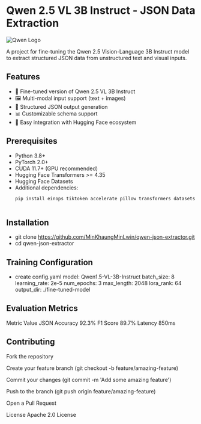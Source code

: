 # Qwen 2.5 VL 3B Instruct - JSON Data Extraction

![Qwen Logo](https://example.com/path/to/qwen-logo.png) <!-- Add actual logo URL if available -->

A project for fine-tuning the Qwen 2.5 Vision-Language 3B Instruct model to extract structured JSON data from unstructured text and visual inputs.

## Features
- 🚀 Fine-tuned version of Qwen 2.5 VL 3B Instruct
- 🖼️ Multi-modal input support (text + images)
- 🧩 Structured JSON output generation
- 📊 Customizable schema support
- 🔧 Easy integration with Hugging Face ecosystem

## Prerequisites
- Python 3.8+
- PyTorch 2.0+
- CUDA 11.7+ (GPU recommended)
- Hugging Face Transformers >= 4.35
- Hugging Face Datasets
- Additional dependencies:
  ```bash
  pip install einops tiktoken accelerate pillow transformers datasets



## Installation
- git clone https://github.com/MinKhaungMinLwin/qwen-json-extractor.git
- cd qwen-json-extractor

## Training Configuration
- create config.yaml
model: Qwen1.5-VL-3B-Instruct
batch_size: 8
learning_rate: 2e-5
num_epochs: 3
max_length: 2048
lora_rank: 64
output_dir: ./fine-tuned-model

## Evaluation Metrics
Metric	Value
JSON Accuracy	92.3%
F1 Score	89.7%
Latency	850ms

## Contributing

Fork the repository

Create your feature branch (git checkout -b feature/amazing-feature)

Commit your changes (git commit -m 'Add some amazing feature')

Push to the branch (git push origin feature/amazing-feature)

Open a Pull Request

License
Apache 2.0 License
